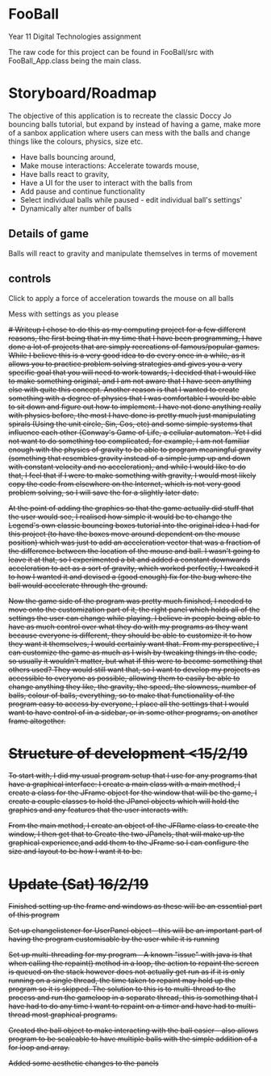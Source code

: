 # FooBall
Year 11 Digital Technologies assignment

The raw code for this project can be found in FooBall/src with FooBall_App.class being the main class.



# Storyboard/Roadmap

The objective of this application is to recreate the classic Doccy Jo bouncing balls tutorial, but expand by instead of having a game, make more of a sanbox application where users can mess with the balls and change things like the colours, physics, size etc.

- Have balls bouncing around,
- Make mouse interactions: Accelerate towards mouse,
- Have balls react to gravity,
- Have a UI for the user to interact with the balls from
- Add pause and continue functionality
- Select individual balls while paused - edit individual ball's settings'
- Dynamically alter number of balls

## Details of game
Balls will react to gravity and manipulate themselves in terms of movement

## controls
Click to apply a force of acceleration towards the mouse on all balls

Mess with settings as you please



<s>
# Writeup
I chose to do this as my computing project for a few different reasons, the first being that in my time that I have been programming, I have done a lot of projects that are simply recreations of famous/popular games. While I believe this is a very good idea to do every once in a while, as it allows you to practice problem solving strategies and gives you a very specific goal that you will need to work towards, I decided that I would like to make something original, and I am not aware that I have seen anything else with quite this concept. Another reason is that I wanted to create something with a degree of physics that I was comfortable I would be able to sit down and figure out how to implement. I have not done anything really with physics before, the most I have done is pretty much just manipulating spirals (Using the unit circle, Sin, Cos, etc) and some simple systems that influence each other (Conway's Game of Life, a cellular automaton. Yet I did not want to do something too complicated, for example, I am not familiar enough with the physics of gravity to be able to program meaningful gravity (something that resembles gravity instead of a simple jump up and down with constant velocity and no acceleration), and while I would like to do that, I feel that if I were to make something with gravity, I would most likely copy the code from elsewhere on the Internet, which is not very good problem solving, so I will save the for a slightly later date.

At the point of adding the graphics so that the game actually did stuff that the user would see, I realised how simple it would be to change the Legend's own classic bouncing boxes tutorial into the original idea I had for this project (to have the boxes move around dependent on the mouse position) which was just to add an acceleration vector that was a fraction of the difference between the location of the mouse and ball. I wasn't going to leave it at that, so I experimented a bit and added a constant downwards acceleration to act as a sort of gravity, which worked perfectly, I tweaked it to how I wanted it and devised a (good enough) fix for the bug where the ball would accelerate through the ground.

Now the game side of the program was pretty much finished, I needed to move onto the customization part of it, the right panel which holds all of the settings the user can change while playing.
I believe in people being able to have as much control over what they do with my programs as they want because everyone is different, they should be able to customize it to how they want it themselves, I would certainly want that. From my perspective, I can customize the game as much as I wish by tweaking things in the code, so usually it wouldn't matter, but what if this were to become something that others used? They would still want that, so I want to develop my projects as accessible to everyone as possible, allowing them to easily be able to change anything they like, the gravity, the speed, the slowness, number of balls, colour of balls, everything, so to make that functionality of the program easy to access by everyone, I place all the settings that I would want to have control of in a sidebar, or in some other programs, on another frame altogether.

# Structure of development <15/2/19
To start with, I did my usual program setup that I use for any programs that have a graphical interface:
I create a main class with a main method,
I create a class for the JFrame object for the window that will be the game,
I create a couple classes to hold the JPanel objects which will hold the graphics and any features that the user interacts with.

From the main method, I create an object of the JFRame class to create the window, I then get that to Create the two JPanels, that will make up the graphical experience,and add them to the JFrame so I can configure the size and layout to be how I want it to be.

# Update (Sat) 16/2/19
Finished setting up the frame and windows as these will be an essential part of this program

Set up changelistener for UserPanel object - this will be an important part of having the program customisable by the user while it is running

Set up multi-threading for my program - 
A known "issue" with java is that when calling the repaint() method in a loop, the action to repaint the screen is queued on the stack however does not actually get run as if it is only running on a single thread, the time taken to repaint may hold up the program so it is skipped. The solution to this is to multi-thread to the process and run the gameloop in a separate thread, this is something that I have had to do any time I want to repaint on a timer and have had to multi-thread most graphical programs.

Created the ball object to make interacting with the ball easier - also allows program to be scaleable to have multiple balls with the simple addition of a for loop and array.

Added some aesthetic changes to the panels
</s>


